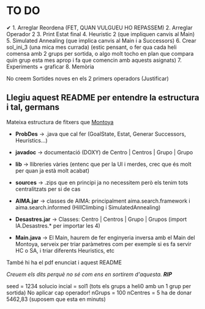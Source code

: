 # TO DO
✔ 1. Arreglar Reordena (FET, QUAN VULGUEU HO REPASSEM)
2. Arreglar Operador 2
3. Print Estat final
4. Heuristic 2 (que impliquen canvis al Main)
5. Simulated Annealing (que implica canvis al Main i a Successors)
6. Crear sol_ini_3 (una mica mes currada) (estic pensant, o fer qua cada heli comensa amb 2 grups per sortida, o algo molt tocho en plan que compara quin grup esta mes aprop i fa que comencin amb aquests asignats)
7. Experiments + graficar 
8. Memòria

No creem Sortides noves en els 2 primers operadors (Justificar)

 ## Llegiu aquest README per entendre la estructura i tal, germans

Mateixa estructura de fitxers que [Montoya](https://github.com/trenete97/IA-Practica1-Gasolina/tree/master/Practica1)

* __ProbDes__ -> .java que cal fer (GoalState, Estat, Generar Successors, Heurístics...)

* __javadoc__ -> documentació (DOXY) de Centro | Centros | Grupo | Grupo

* __lib__ -> llibreries vàries (entenc que per la UI i merdes, crec que és molt per quan ja està molt acabat)

* __sources__ -> .zips que en principi ja no necessitem però els tenim tots centralitzats per si de cas

* __AIMA.jar__ -> classes de AIMA: principalment aima.search.framework i aima.search.informed (HillClimbing i SimulatedAnnealing)

* __Desastres.jar__ -> Classes: Centro | Centros | Grupo | Grupos (import IA.Desastres.* per importar les 4)

* __Main.java__ -> El Main, haurem de fer enginyeria inversa amb el Main del Montoya, serveix per triar paràmetres com per exemple si es fa servir HC o SA, i triar diferents Heuristics, etc

També hi ha el pdf enunciat i aquest README

*Creuem els dits perquè no sé com ens en sortirem d'aquesta. __RIP__*

seed = 1234
solucio incial = sol1 (tots els grups a heli0 amb un 1 grup per sortida)
No aplicar cap operador!
nGrups = 100
nCentres = 5 
ha de donar 5462,83 (suposem que esta en minuts)
